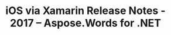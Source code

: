 ﻿---
title: iOS via Xamarin Release Notes - 2017 – Aspose.Words for .NET
articleTitle: iOS via Xamarin Release Notes - 2017
linktitle: iOS via Xamarin Release Notes - 2017
description: "iOS via Xamarin Release Notes - 2017 – learn about the latest updates and fixes."
type: docs
weight: 10
url: /net/ios-via-xamarin-release-notes-2017/
---

